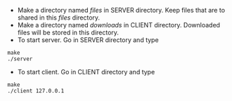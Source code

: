 * Make a directory named *files* in SERVER directory. Keep files that are to shared in this *files* directory.
* Make a directory named *downloads* in CLIENT directory. Downloaded files will be stored in this directory.
* To start server. Go in SERVER directory and type
```
make
./server
```
* To start client. Go in CLIENT directory and type
```
make
./client 127.0.0.1
```